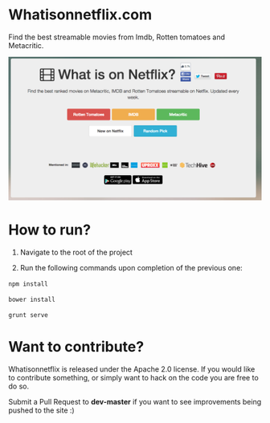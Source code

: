 # Whatisonnetflix.com

Find the best streamable movies from Imdb, Rotten tomatoes and Metacritic.


![alt](https://github.com/ltalhouarne/whatisonnetflix/blob/master/img/screenshot.png)

# How to run?

1) Navigate to the root of the project

2) Run the following commands upon completion of the previous one:

`npm install`

`bower install`

`grunt serve`

# Want to contribute?

Whatisonnetflix is released under the Apache 2.0 license. If you would like to contribute something, or simply want to hack on the code you are free to do so.

Submit a Pull Request to **dev-master** if you want to see improvements being pushed to the site :)
